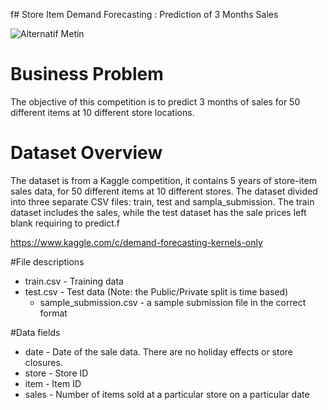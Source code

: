f# Store Item Demand Forecasting : Prediction of 3 Months Sales

![Alternatif Metin](https://miro.medium.com/v2/resize:fit:1400/format:webp/1*b4_2bCCwcmLtu-3tWN50IQ.jpeg)

# Business Problem
The objective of this competition is to predict 3 months of sales for 50 different items at 10 different store locations.
# Dataset Overview
The dataset is from a Kaggle competition, it contains 5 years of store-item sales data, for 50 different items at 10 different stores.
The dataset divided into three separate CSV files: train, test and sampla_submission.
The train dataset includes the sales, while the test dataset has the sale prices left blank requiring to predict.f

https://www.kaggle.com/c/demand-forecasting-kernels-only

#File descriptions
- train.csv - Training data
- test.csv - Test data (Note: the Public/Private split is time based)
  - sample_submission.csv - a sample submission file in the correct format

#Data fields
- date - Date of the sale data. There are no holiday effects or store closures.
- store - Store ID
- item - Item ID
- sales - Number of items sold at a particular store on a particular date

